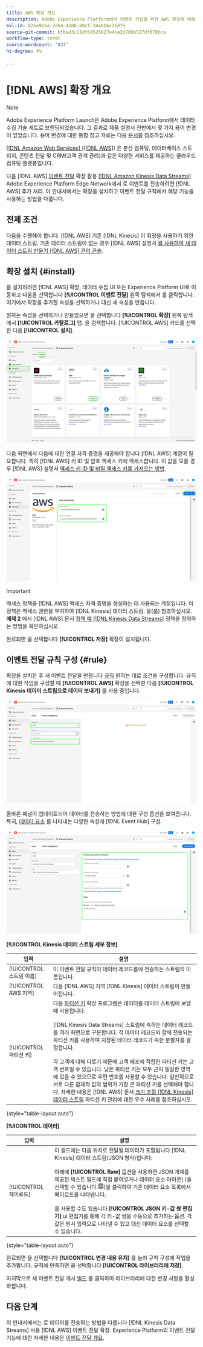 ```yaml
---
title: AWS 확장 개요
description: Adobe Experience Platform에서 이벤트 전달을 위한 AWS 확장에 대해 알아봅니다.
exl-id: 826a96aa-2d64-4a8b-88cf-34a0b6c26df5
source-git-commit: bfbad3c11df64526627e4ce2d766b527df678bca
workflow-type: tm+mt
source-wordcount: '837'
ht-degree: 4%

---
```


# [!DNL AWS] 확장 개요

>[!NOTE]
>
>Adobe Experience Platform Launch은 Adobe Experience Platform에서 데이터 수집 기술 세트로 브랜딩되었습니다. 그 결과로 제품 설명서 전반에서 몇 가지 용어 변경이 있었습니다. 용어 변경에 대한 통합 참고 자료는 다음 [문서](../../../term-updates.md)를 참조하십시오.

[[!DNL Amazon Web Services] ([!DNL AWS])](https://aws.amazon.com/) 은 분산 컴퓨팅, 데이터베이스 스토리지, 콘텐츠 전달 및 CRM(고객 관계 관리)과 같은 다양한 서비스를 제공하는 클라우드 컴퓨팅 플랫폼입니다.

다음 [!DNL AWS] [이벤트 전달](../../../ui/event-forwarding/overview.md) 확장 활용 [[!DNL Amazon Kinesis Data Streams]](https://docs.aws.amazon.com/streams/latest/dev/introduction.html) Adobe Experience Platform Edge Network에서 로 이벤트를 전송하려면 [!DNL AWS] 추가 처리. 이 안내서에서는 확장을 설치하고 이벤트 전달 규칙에서 해당 기능을 사용하는 방법을 다룹니다.

## 전제 조건

다음을 수행해야 합니다. [!DNL AWS] 기존 [!DNL Kinesis] 이 확장을 사용하기 위한 데이터 스트림. 기존 데이터 스트림이 없는 경우 [!DNL AWS] 설명서 [를 사용하여 새 데이터 스트림 만들기 [!DNL AWS] 관리 콘솔](https://docs.aws.amazon.com/streams/latest/dev/how-do-i-create-a-stream.html).

## 확장 설치 {#install}

를 설치하려면 [!DNL AWS] 확장, 데이터 수집 UI 또는 Experience Platform UI로 이동하고 다음을 선택합니다 **[!UICONTROL 이벤트 전달]** 왼쪽 탐색에서 를 클릭합니다. 여기에서 확장을 추가할 속성을 선택하거나 대신 새 속성을 만듭니다.

원하는 속성을 선택하거나 만들었으면 을 선택합니다 **[!UICONTROL 확장]** 왼쪽 탐색에서 **[!UICONTROL 카탈로그]** 탭. 을 검색합니다. [!UICONTROL AWS] 카드를 선택한 다음 **[!UICONTROL 설치]**.

![다음 [!UICONTROL 설치] 버튼 선택 중 [!UICONTROL AWS] 확장)을 클릭하여 제품에서 사용할 수 있습니다.](../../../images/extensions/server/aws/install.png)

다음 화면에서 다음에 대한 연결 자격 증명을 제공해야 합니다 [!DNL AWS] 계정이 필요합니다. 특히 [!DNL AWS] 키 ID 및 암호 액세스 키에 액세스합니다. 이 값을 모를 경우 [!DNL AWS] 설명서 [액세스 키 ID 및 비밀 액세스 키를 가져오는 방법](https://docs.aws.amazon.com/powershell/latest/userguide/pstools-appendix-sign-up.html).

![확장 구성 보기에 추가된 액세스 키 ID 및 암호 액세스 키.](../../../images/extensions/server/aws/credentials.png)

>[!IMPORTANT]
>
>액세스 정책을 [!DNL AWS] 액세스 자격 증명을 생성하는 데 사용되는 계정입니다. 이 정책은 액세스 권한을 부여하여 [!DNL Kinesis] 데이터 스트림. 을(를) 참조하십시오. **예제 2** 에서 [!DNL AWS] 문서 [정책 예 [!DNL Kinesis Data Streams]](https://docs.aws.amazon.com/streams/latest/dev/controlling-access.html#kinesis-using-iam-examples) 정책을 정의하는 방법을 확인하십시오.

완료되면 을 선택합니다 **[!UICONTROL 저장]** 확장이 설치됩니다.

## 이벤트 전달 규칙 구성 {#rule}

확장을 설치한 후 새 이벤트 전달을 만듭니다 [규칙](../../../ui/managing-resources/rules.md) 원하는 대로 조건을 구성합니다. 규칙에 대한 작업을 구성할 때 **[!UICONTROL AWS]** 확장을 선택한 다음 **[!UICONTROL Kinesis 데이터 스트림으로 데이터 보내기]** 를 사용 중입니다.

![다음 [!UICONTROL Kinesis 데이터 스트림으로 데이터 보내기] 데이터 수집 UI에서 규칙에 대해 선택되는 작업 유형입니다.](../../../images/extensions/server/aws/select-action-type.png)

올바른 패널이 업데이트되어 데이터를 전송하는 방법에 대한 구성 옵션을 보여줍니다. 특히, [데이터 요소](../../../ui/managing-resources/data-elements.md) 를 나타내는 다양한 속성에 [!DNL Event Hub] 구성.

![에 대한 구성 옵션 [!UICONTROL Kinesis 데이터 스트림으로 데이터 보내기] UI에 표시된 작업 유형입니다.](../../../images/extensions/server/aws/data-stream-details.png)

**[!UICONTROL Kinesis 데이터 스트림 세부 정보]**

| 입력 | 설명 |
| --- | --- |
| [!UICONTROL 스트림 이름] | 이 이벤트 전달 규칙이 데이터 레코드를에 전송하는 스트림의 이름입니다. |
| [!UICONTROL AWS 지역] | 다음 [!DNL AWS] 지역 [!DNL Kinesis] 데이터 스트림이 만들어집니다. |
| [!UICONTROL 파티션 키] | 다음 [파티션 키](https://docs.aws.amazon.com/streams/latest/dev/key-concepts.html#partition-key) 확장 프로그램은 데이터를 데이터 스트림에 보낼 때 사용됩니다.<br><br>[!DNL Kinesis Data Streams] 스트림에 속하는 데이터 레코드를 여러 화면으로 구분합니다. 각 데이터 레코드와 함께 전송되는 파티션 키를 사용하여 지정된 데이터 레코드가 속한 분할자를 결정합니다.<br><br>각 고객에 대해 다르기 때문에 고객 배포에 적합한 파티션 키는 고객 번호일 수 있습니다. 낮은 파티션 키는 모두 근처 동일한 영역에 있을 수 있으므로 우편 번호를 사용할 수 있습니다. 일반적으로 서로 다른 잠재적 값의 범위가 가장 큰 파티션 키를 선택해야 합니다. 자세한 내용은 [!DNL AWS] 문서 [크기 조절 [!DNL Kinesis] 데이터 스트림](https://aws.amazon.com/blogs/big-data/under-the-hood-scaling-your-kinesis-data-streams/) 파티션 키 관리에 대한 우수 사례를 참조하십시오. |

{style=&quot;table-layout:auto&quot;}

**[!UICONTROL 데이터]**

| 입력 | 설명 |
| --- | --- |
| [!UICONTROL 페이로드] | 이 필드에는 다음 위치로 전달될 데이터가 포함됩니다 [!DNL Kinesis] 데이터 스트림(JSON 형식)입니다.<br><br>아래에 **[!UICONTROL Raw]** 옵션을 사용하면 JSON 개체를 제공된 텍스트 필드에 직접 붙여넣거나 데이터 요소 아이콘( )을 선택할 수 있습니다.![데이터 세트 아이콘](../../../images/extensions/server/aws/data-element-icon.png))을 클릭하여 기존 데이터 요소 목록에서 페이로드를 나타냅니다.<br><br>를 사용할 수도 있습니다 **[!UICONTROL JSON 키-값 쌍 편집기]** ui 편집기를 통해 각 키-값 쌍을 수동으로 추가하는 옵션. 각 값은 원시 입력으로 나타낼 수 있고 대신 데이터 요소를 선택할 수 있습니다. |

{style=&quot;table-layout:auto&quot;}

완료되면 을 선택합니다 **[!UICONTROL 변경 내용 유지]** 를 눌러 규칙 구성에 작업을 추가합니다. 규칙에 만족하면 을 선택합니다 **[!UICONTROL 라이브러리에 저장]**.

마지막으로 새 이벤트 전달 게시 [빌드](../../../ui/publishing/builds.md) 를 클릭하여 라이브러리에 대한 변경 사항을 활성화합니다.

## 다음 단계

이 안내서에서는 로 데이터를 전송하는 방법을 다룹니다 [!DNL Kinesis Data Streams] 사용 [!DNL AWS] 이벤트 전달 확장. Experience Platform의 이벤트 전달 기능에 대한 자세한 내용은 [이벤트 전달 개요](../../../ui/event-forwarding/overview.md).
